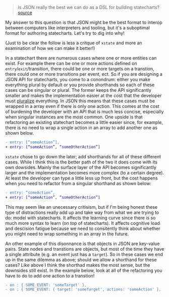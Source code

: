 > Is JSON really the best we can do as a DSL for building statecharts? [source](https://twitter.com/mpocock1/status/1439853560150298624)

My answer to this question is that JSON might be the best format to interop between computers like interpreters and tooling, but it's a suboptimal format for authoring statecharts. Let's try to dig into why!

(Just to be clear the follow is less a critque of `xstate` and more an examination of how we can make it better!)

In a statechart there are numerous cases where one or more entities can exist. For example there can be one or more actions defined on `entry`/`exit`/transition, there could be one or more targets on a transtion, there could one or more transitions per event, ect. So if you are designing a JSON API for statecharts, you come to a conondrum: either you make everything plural by default or you provide shorthands so each of these cases can be singular or plural. The former keeps the API significantly smaller and makes the implementation easier at the cost that the developer must [pluralize](https://www.swyx.io/preemptive-pluralization/) everything. In JSON this means that these cases must be wrapped in a array even if there is only one action. This comes at the cost of burdening the developer with an API that is much less concise, especially when singular instances are the most common. One upside is that refactoring an existing statechart becomes a little easier since, for example, there is no need to wrap a single action in an array to add another one as shown below.

```diff
- entry: [“someAction”],
+ entry: [“someAction”, “someOtherAction”]
```

`xstate` chose to go down the later; add shorthands for all of these different cases. While I think this is the better path of the two it does come with its own dowsides. Mainly the surface layer of the API becomes significantly larger and the implementation becomes more complex (to a certain degree). At least the developer can type a little less up front, but the cost happens when you need to refactor from a singular shorthand as shown below:

```diff
- entry: “someAction”,
+ entry: [“someAction”, “someOtherAction”]
```

This may seem like an unecessary critisism, but if I'm being honest these type of distractions really add up and take way from what we are trying to do: model with statecharts. It affects the learning curve since there is so much more syntax to learn (on top of statecharts). It affects cognitive load and descision fatigue because we need to consitently think about whether you might need to wrap something in an array in the future.

An other example of this disonnance is that objects in JSON are key-value pairs. State nodes and transtions are objects, but most of the time they have a single attribute (e.g. an event just has a `target`). So in these cases we end up in the same dilemma as above; should we allow a shorthand for these cases? Like above I think the shorthad makes the most sense, but the downsides still exist. In the example below, look at all of the refactoring you have to do to add one action to a transtion!

```diff
- on : { SOME_EVENT: 'someTarget' },
- on : { SOME_EVENT: { target: 'someTarget', actions: 'someAction' },
```
